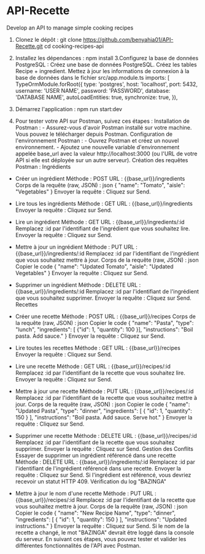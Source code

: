# API-Recette
Develop an API to manage simple cooking recipes
1. Clonez le dépôt :
  git clone https://github.com/benyahia01/API-Recette.git
  cd cooking-recipes-api
2. Installez les dépendances :
    npm install
3.Configurez la base de données PostgreSQL :
    Créez une base de données PostgreSQL.
    Créez les tables Recipe + ingredient.
    Mettez à jour les informations de connexion à la base de données dans le fichier src/app.module.ts
     imports: [
        TypeOrmModule.forRoot({
          type: 'postgres',
          host: 'localhost',
          port: 5432,
          username: 'USER NAME',
          password: 'PASSWORD',
          database: 'DATABASE NAME',
          autoLoadEntities: true,
          synchronize: true,
        }),
4. Démarrez l'application :
npm run start:dev

5. Pour tester votre API sur Postman, suivez ces étapes :
    Installation de Postman :
        - Assurez-vous d'avoir Postman installé sur votre machine. Vous pouvez le télécharger depuis Postman.
         Configuration de l'environnement Postman :
        - Ouvrez Postman et créez un nouvel environnement.
        - Ajoutez une nouvelle variable d'environnement appelée base_url avec la valeur http://localhost:3000 (ou l'URL de votre API si elle est déployée sur un             autre serveur).
    Création des requêtes Postman :
  Ingrédients
* Créer un ingrédient
Méthode : POST
URL : {{base_url}}/ingredients
Corps de la requête (raw, JSON) :
json
{
  "name": "Tomato",
  "aisle": "Vegetables"
}
Envoyer la requête : Cliquez sur Send.

* Lire tous les ingrédients
Méthode : GET
URL : {{base_url}}/ingredients
Envoyer la requête : Cliquez sur Send.
* Lire un ingrédient
Méthode : GET
URL : {{base_url}}/ingredients/:id
Remplacez :id par l'identifiant de l'ingrédient que vous souhaitez lire.
Envoyer la requête : Cliquez sur Send.
* Mettre à jour un ingrédient
Méthode : PUT
URL : {{base_url}}/ingredients/:id
Remplacez :id par l'identifiant de l'ingrédient que vous souhaitez mettre à jour.
Corps de la requête (raw, JSON) :
json
Copier le code
{
  "name": "Updated Tomato",
  "aisle": "Updated Vegetables"
}
Envoyer la requête : Cliquez sur Send.
* Supprimer un ingrédient
Méthode : DELETE
URL : {{base_url}}/ingredients/:id
Remplacez :id par l'identifiant de l'ingrédient que vous souhaitez supprimer.
Envoyer la requête : Cliquez sur Send.
  Recettes
* Créer une recette
Méthode : POST
URL : {{base_url}}/recipes
Corps de la requête (raw, JSON) :
json
Copier le code
{
  "name": "Pasta",
  "type": "lunch",
  "ingredients": [
{"id": 1,
"quantity": 100
}],
  "instructions": "Boil pasta. Add sauce."
}
Envoyer la requête : Cliquez sur Send.
* Lire toutes les recettes
Méthode : GET
URL : {{base_url}}/recipes
Envoyer la requête : Cliquez sur Send.
* Lire une recette
Méthode : GET
URL : {{base_url}}/recipes/:id
Remplacez :id par l'identifiant de la recette que vous souhaitez lire.
Envoyer la requête : Cliquez sur Send.
* Mettre à jour une recette
Méthode : PUT
URL : {{base_url}}/recipes/:id
Remplacez :id par l'identifiant de la recette que vous souhaitez mettre à jour.
Corps de la requête (raw, JSON) :
json
Copier le code
{
  "name": "Updated Pasta",
  "type": "dinner",
  "ingredients": [
    {
      "id": 1,
      "quantity": 150
    }
  ],
  "instructions": "Boil pasta. Add sauce. Serve hot."
}
Envoyer la requête : Cliquez sur Send.
* Supprimer une recette
Méthode : DELETE
URL : {{base_url}}/recipes/:id
Remplacez :id par l'identifiant de la recette que vous souhaitez supprimer.
Envoyer la requête : Cliquez sur Send.
    Gestion des Conflits
Essayer de supprimer un ingrédient référencé dans une recette
Méthode : DELETE
URL : {{base_url}}/ingredients/:id
Remplacez :id par l'identifiant de l'ingrédient référencé dans une recette.
Envoyer la requête : Cliquez sur Send.
Si l'ingrédient est référencé, vous devriez recevoir un statut HTTP 409.
Vérification du log "BAZINGA"
* Mettre à jour le nom d'une recette
Méthode : PUT
URL : {{base_url}}/recipes/:id
Remplacez :id par l'identifiant de la recette que vous souhaitez mettre à jour.
Corps de la requête (raw, JSON) :
json
Copier le code
{
  "name": "New Recipe Name",
  "type": "dinner",
  "ingredients": [
    {
      "id": 1,
      "quantity": 150
    }
  ],
  "instructions": "Updated instructions."
}
Envoyer la requête : Cliquez sur Send.
Si le nom de la recette a changé, le mot "BAZINGA" devrait être loggé dans la console du serveur.
En suivant ces étapes, vous pouvez tester et valider les différentes fonctionnalités de  l'API avec Postman.

